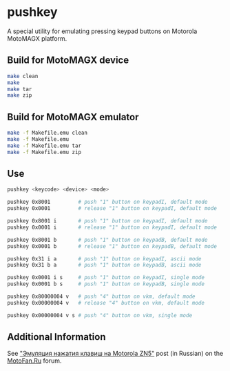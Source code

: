 pushkey
=======

A special utility for emulating pressing keypad buttons on Motorola MotoMAGX platform.

## Build for MotoMAGX device

```bash
make clean
make
make tar
make zip
```

## Build for MotoMAGX emulator

```bash
make -f Makefile.emu clean
make -f Makefile.emu
make -f Makefile.emu tar
make -f Makefile.emu zip
```

## Use

```bash
pushkey <keycode> <device> <mode>

pushkey 0x8001         # push "1" button on keypadI, default mode
pushkey 0x0001         # release "1" button on keypadI, default mode

pushkey 0x8001 i       # push "1" button on keypadI, default mode
pushkey 0x0001 i       # release "1" button on keypadI, default mode

pushkey 0x8001 b       # push "1" button on keypadB, default mode
pushkey 0x0001 b       # release "1" button on keypadB, default mode

pushkey 0x31 i a       # push "1" button on keypadI, ascii mode
pushkey 0x31 b a       # push "1" button on keypadB, ascii mode

pushkey 0x0001 i s     # push "1" button on keypadI, single mode
pushkey 0x0001 b s     # push "1" button on keypadB, single mode

pushkey 0x80000004 v   # push "4" button on vkm, default mode
pushkey 0x00000004 v   # release "4" button on vkm, default mode

pushkey 0x00000004 v s # push "4" button on vkm, single mode
```

## Additional Information

See ["Эмуляция нажатия клавиш на Motorola ZN5"](https://forum.motofan.ru/index.php?s=&showtopic=163337&view=findpost&p=1794896) post (in Russian) on the [MotoFan.Ru](https://forum.motofan.ru) forum.
